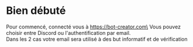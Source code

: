 # Bien débuté

Pour commencé, connecté vous à https://bot-creator.com\
Vous pouvez choisir entre Discord ou l'authentification par email. \
Dans les 2 cas votre email sera utilisé à des but informatif et de vérification
